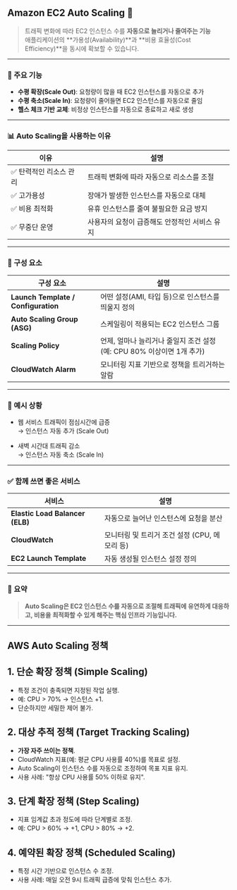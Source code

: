 ## Amazon EC2 Auto Scaling 🌟

> 트래픽 변화에 따라 EC2 인스턴스 수를 **자동으로 늘리거나 줄여주는 기능**  
> 애플리케이션의 **가용성(Availability)**과 **비용 효율성(Cost Efficiency)**을 동시에 확보할 수 있습니다.

---

### 🔧 주요 기능

- **수평 확장(Scale Out)**: 요청량이 많을 때 EC2 인스턴스를 자동으로 추가
- **수평 축소(Scale In)**: 요청량이 줄어들면 EC2 인스턴스를 자동으로 줄임
- **헬스 체크 기반 교체**: 비정상 인스턴스를 자동으로 종료하고 새로 생성

---

### 📊 Auto Scaling을 사용하는 이유

| 이유 | 설명 |
|------|------|
| ✅ 탄력적인 리소스 관리 | 트래픽 변화에 따라 자동으로 리소스를 조절 |
| ✅ 고가용성 | 장애가 발생한 인스턴스를 자동으로 대체 |
| ✅ 비용 최적화 | 유휴 인스턴스를 줄여 불필요한 요금 방지 |
| ✅ 무중단 운영 | 사용자의 요청이 급증해도 안정적인 서비스 유지 |

---

### 🧱 구성 요소

| 구성 요소 | 설명 |
|-----------|------|
| **Launch Template / Configuration** | 어떤 설정(AMI, 타입 등)으로 인스턴스를 띄울지 정의 |
| **Auto Scaling Group (ASG)** | 스케일링이 적용되는 EC2 인스턴스 그룹 |
| **Scaling Policy** | 언제, 얼마나 늘리거나 줄일지 조건 설정 (예: CPU 80% 이상이면 1개 추가) |
| **CloudWatch Alarm** | 모니터링 지표 기반으로 정책을 트리거하는 알람 |

---

### 🧠 예시 상황

- 웹 서비스 트래픽이 점심시간에 급증  
  → 인스턴스 자동 추가 (Scale Out)

- 새벽 시간대 트래픽 감소  
  → 인스턴스 자동 축소 (Scale In)

---

### ✅ 함께 쓰면 좋은 서비스

| 서비스 | 설명 |
|--------|------|
| **Elastic Load Balancer (ELB)** | 자동으로 늘어난 인스턴스에 요청을 분산 |
| **CloudWatch** | 모니터링 및 트리거 조건 설정 (CPU, 메모리 등) |
| **EC2 Launch Template** | 자동 생성될 인스턴스 설정 정의 |

---

### 📌 요약

> **Auto Scaling은 EC2 인스턴스 수를 자동으로 조절해 트래픽에 유연하게 대응하고, 비용을 최적화할 수 있게 해주는 핵심 인프라 기능입니다.**

---
## AWS Auto Scaling 정책

## 1. 단순 확장 정책 (Simple Scaling)
- 특정 조건이 충족되면 지정된 작업 실행.
- 예: CPU > 70% → 인스턴스 +1.
- 단순하지만 세밀한 제어 불가.

## 2. 대상 추적 정책 (Target Tracking Scaling)
- **가장 자주 쓰이는 정책**.
- CloudWatch 지표(예: 평균 CPU 사용률 40%)를 목표로 설정.
- Auto Scaling이 인스턴스 수를 자동으로 조정하여 목표 지표 유지.
- 사용 사례: "항상 CPU 사용률 50% 이하로 유지".

## 3. 단계 확장 정책 (Step Scaling)
- 지표 임계값 초과 정도에 따라 단계별로 조정.
- 예: CPU > 60% → +1, CPU > 80% → +2.

## 4. 예약된 확장 정책 (Scheduled Scaling)
- 특정 시간 기반으로 인스턴스 수 조정.
- 사용 사례: 매일 오전 9시 트래픽 급증에 맞춰 인스턴스 추가.